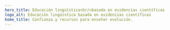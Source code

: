 ```yaml
---
hero_title: Educación lingüística<br/>basada en evidencias científicas
logo_alt: Educación lingüística basada en evidencias científicas
home_title: Confianza y recursos para enseñar evolución.
---
```

